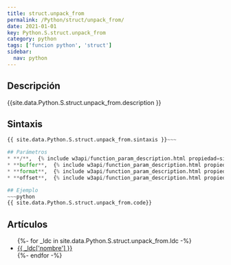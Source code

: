 ```yaml
---
title: struct.unpack_from
permalink: /Python/struct/unpack_from/
date: 2021-01-01
key: Python.S.struct.unpack_from
category: python
tags: ['funcion python', 'struct']
sidebar: 
  nav: python
---
```


## Descripción
{{site.data.Python.S.struct.unpack_from.description }}

## Sintaxis
~~~python
{{ site.data.Python.S.struct.unpack_from.sintaxis }}~~~

## Parámetros
* **/**,  {% include w3api/function_param_description.html propiedad=site.data.Python.S.struct.unpack_from valor="/" %}
* **buffer**,  {% include w3api/function_param_description.html propiedad=site.data.Python.S.struct.unpack_from valor="buffer" %}
* **format**,  {% include w3api/function_param_description.html propiedad=site.data.Python.S.struct.unpack_from valor="format" %}
* **offset**,  {% include w3api/function_param_description.html propiedad=site.data.Python.S.struct.unpack_from valor="offset" %}

## Ejemplo
~~~python
{{ site.data.Python.S.struct.unpack_from.code}}
~~~

## Artículos
<ul>
{%- for _ldc in site.data.Python.S.struct.unpack_from.ldc -%}
   <li>
       <a href="{{_ldc['url'] }}">{{ _ldc['nombre'] }}</a>
   </li>
{%- endfor -%}
</ul>
